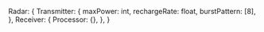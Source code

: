Radar: {
	Transmitter: {
		maxPower: int,
		rechargeRate: float,
		burstPattern: [8],
	},
	Receiver: {
		Processor: {},
	},
}